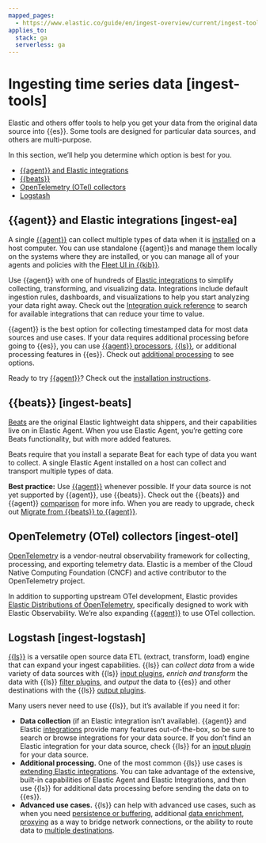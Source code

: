 ```yaml
---
mapped_pages:
  - https://www.elastic.co/guide/en/ingest-overview/current/ingest-tools.html
applies_to:
  stack: ga
  serverless: ga
---
```


# Ingesting time series data [ingest-tools]

Elastic and others offer tools to help you get your data from the original data source into {{es}}. Some tools are designed for particular data sources, and others are multi-purpose.

In this section, we’ll help you determine which option is best for you.

* [{{agent}} and Elastic integrations](/manage-data/ingest/ingesting-timeseries-data.md#ingest-ea)
* [{{beats}}](/manage-data/ingest/ingesting-timeseries-data.md#ingest-beats)
* [OpenTelemetry (OTel) collectors](/manage-data/ingest/ingesting-timeseries-data.md#ingest-otel)
* [Logstash](/manage-data/ingest/ingesting-timeseries-data.md#ingest-logstash)


## {{agent}} and Elastic integrations [ingest-ea]

A single [{{agent}}](https://www.elastic.co/guide/en/fleet/current) can collect multiple types of data when it is [installed](asciidocalypse://docs/docs-content/docs/reference/ingestion-tools/fleet/install-elastic-agents.md) on a host computer. You can use standalone {{agent}}s and manage them locally on the systems where they are installed, or you can manage all of your agents and policies with the [Fleet UI in {{kib}}](asciidocalypse://docs/docs-content/docs/reference/ingestion-tools/fleet/manage-elastic-agents-in-fleet.md).

Use {{agent}} with one of hundreds of [Elastic integrations](https://docs.elastic.co/en/integrations) to simplify collecting, transforming, and visualizing data. Integrations include default ingestion rules, dashboards, and visualizations to help you start analyzing your data right away. Check out the [Integration quick reference](https://docs.elastic.co/en/integrations/all_integrations) to search for available integrations that can reduce your time to value.

{{agent}} is the best option for collecting timestamped data for most data sources and use cases. If your data requires additional processing before going to {{es}}, you can use [{{agent}} processors](asciidocalypse://docs/docs-content/docs/reference/ingestion-tools/fleet/agent-processors.md), [{{ls}}](https://www.elastic.co/guide/en/logstash/current), or additional processing features in {{es}}. Check out [additional processing](/manage-data/ingest/transform-enrich.md) to see options.

Ready to try [{{agent}}](https://www.elastic.co/guide/en/fleet/current)? Check out the [installation instructions](asciidocalypse://docs/docs-content/docs/reference/ingestion-tools/fleet/install-elastic-agents.md).


## {{beats}} [ingest-beats]

[Beats](asciidocalypse://docs/beats/docs/reference/index.md) are the original Elastic lightweight data shippers, and their capabilities live on in Elastic Agent. When you use Elastic Agent, you’re getting core Beats functionality, but with more added features.

Beats require that you install a separate Beat for each type of data you want to collect. A single Elastic Agent installed on a host can collect and transport multiple types of data.

**Best practice:** Use [{{agent}}](https://www.elastic.co/guide/en/fleet/current) whenever possible. If your data source is not yet supported by {{agent}}, use {{beats}}. Check out the {{beats}} and {{agent}} [comparison](/manage-data/ingest/tools.md#additional-capabilities-beats-and-agent) for more info. When you are ready to upgrade, check out [Migrate from {{beats}} to {{agent}}](asciidocalypse://docs/docs-content/docs/reference/ingestion-tools/fleet/migrate-from-beats-to-elastic-agent.md).


## OpenTelemetry (OTel) collectors [ingest-otel]

[OpenTelemetry](https://opentelemetry.io/docs) is a vendor-neutral observability framework for collecting, processing, and exporting telemetry data. Elastic is a member of the Cloud Native Computing Foundation (CNCF) and active contributor to the OpenTelemetry project.

In addition to supporting upstream OTel development, Elastic provides [Elastic Distributions of OpenTelemetry](https://github.com/elastic/opentelemetry), specifically designed to work with Elastic Observability. We’re also expanding [{{agent}}](https://www.elastic.co/guide/en/fleet/current) to use OTel collection.


## Logstash [ingest-logstash]

[{{ls}}](https://www.elastic.co/guide/en/logstash/current) is a versatile open source data ETL (extract, transform, load) engine that can expand your ingest capabilities. {{ls}} can *collect data* from a wide variety of data sources with {{ls}} [input plugins](asciidocalypse://docs/logstash/docs/reference/input-plugins.md), *enrich and transform* the data with {{ls}} [filter plugins](asciidocalypse://docs/logstash/docs/reference/filter-plugins.md), and *output* the data to {{es}} and other destinations with the {{ls}} [output plugins](asciidocalypse://docs/logstash/docs/reference/output-plugins.md).

Many users never need to use {{ls}}, but it’s available if you need it for:

* **Data collection** (if an Elastic integration isn’t available). {{agent}} and Elastic [integrations](https://docs.elastic.co/en/integrations/all_integrations) provide many features out-of-the-box, so be sure to search or browse integrations for your data source. If you don’t find an Elastic integration for your data source, check {{ls}} for an [input plugin](asciidocalypse://docs/logstash/docs/reference/input-plugins.md) for your data source.
* **Additional processing.** One of the most common {{ls}} use cases is [extending Elastic integrations](asciidocalypse://docs/logstash/docs/reference/using-logstash-with-elastic-integrations.md). You can take advantage of the extensive, built-in capabilities of Elastic Agent and Elastic Integrations, and then use {{ls}} for additional data processing before sending the data on to {{es}}.
* **Advanced use cases.** {{ls}} can help with advanced use cases, such as when you need [persistence or buffering](/manage-data/ingest/ingest-reference-architectures/lspq.md), additional [data enrichment](/manage-data/ingest/ingest-reference-architectures/ls-enrich.md), [proxying](/manage-data/ingest/ingest-reference-architectures/ls-networkbridge.md) as a way to bridge network connections, or the ability to route data to [multiple destinations](/manage-data/ingest/ingest-reference-architectures/ls-multi.md).
